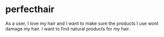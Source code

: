 # perfecthair

As a user, I love my hair and I want to make sure the products I use wont damage my hair.
I want to find natural products for my hair.
